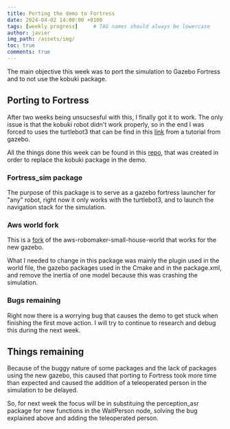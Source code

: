 ```yaml
---
title: Porting the demo to Fortress
date: 2024-04-02 14:00:00 +0100
tags: [weekly progress]     # TAG names should always be lowercase
author: javier
img_path: /assets/img/
toc: true
comments: true
---
```


The main objective this week was to port the simulation to Gazebo Fortress and to not use the kobuki package.

## Porting to Fortress

After two weeks being unsucsesful with this, I finally got it to work. The only issue is that the kobuki robot didn't work properly, so in the end I was forced to uses the turtlebot3 that can be find in this [link](https://github.com/azeey/turtlebot3_simulations/tree/new_gazebo) from a tutorial from gazebo.

All the things done this week can be found in this [repo](https://github.com/javizqh/fortress_sim), that was created in order to replace the kobuki package in the demo.

### Fortress_sim package

The purpose of this package is to serve as a gazebo fortress launcher for "any" robot, right now it only works with the turtlebot3, and to launch the navigation stack for the simulation.

### Aws world fork

This is a [fork](https://github.com/javizqh/aws-robomaker-small-house-world) of the aws-robomaker-small-house-world that works for the new gazebo.

What I needed to change in this package was mainly the plugin used in the world file, the gazebo packages used in the Cmake and in the package.xml, and remove the inertia of one model because this was crashing the simulation.

### Bugs remaining

Right now there is a worrying bug that causes the demo to get stuck when finishing the first move action. I will try to continue to research and debug this during the next week.

## Things remaining

Because of the buggy nature of some packages and the lack of packages using the new gazebo, this caused that porting to Fortress took more time than expected and caused the addition of a teleoperated person in the simulation to be delayed.

So, for next week the focus will be in substituing the perception_asr package for new functions in the WaitPerson node, solving the bug explained above and adding the teleoperated person.

